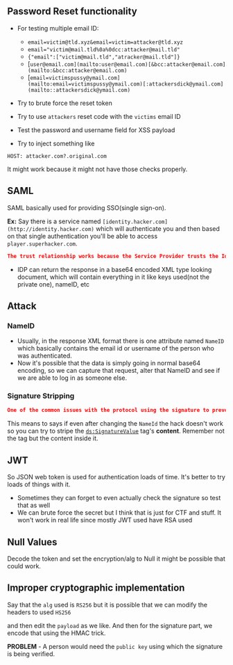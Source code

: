## Password Reset functionality

- For testing multiple email ID:
    - `email=victim@tld.xyz&email=victim=attacker@tld.xyz`
    - `email="victim@mail.tld%0a%0dcc:attacker@mail.tld"`
    - `{"email":["victim@mail.tld","atracker@mail.tld"]}`
    - [`user@email.com](mailto:user@email.com)[&bcc:attacker@email.com](mailto:&bcc:attacker@email.com)`
    - [`email=victimspussy@ymail.com](mailto:email=victimspussy@ymail.com)[:attackersdick@ymail.com](mailto::attackersdick@ymail.com)`

- Try to brute force the reset token
- Try to use `attackers` reset code with the `victims` email ID

- Test the password and username field for XSS payload
- Try to inject something like

```
HOST: attacker.com?.original.com
```

It might work because it might not have those checks properly.

## SAML

SAML basically used for providing SSO(single sign-on).

**Ex:** Say there is a service named `[identity.hacker.com](http://identity.hacker.com)` which will authenticate you and then based on that single authentication you'll be able to access `player.superhacker.com`.

```json
The trust relationship works because the Service Provider trusts the Identity Provider. This trust relationship is initially created by providing the certificate (that contains the public key) of the Identity Provider to the Service Provider. If a SAMLResponse is signed with the private key matching the public key in the certificate, the Service Provider will trust the assertion.
```

- IDP can return the response in a base64 encoded XML type looking document, which will contain everything in it like keys used(not the private one), nameID, etc

## Attack

### NameID

- Usually, in the response XML format there is one attribute named `NameID` which basically contains the email id or username of the person who was authenticated.
- Now it's possible that the data is simply going in normal base64 encoding, so we can capture that request, alter that NameID and see if we are able to log in as someone else.

### Signature Stripping

```json
One of the common issues with the protocol using the signature to prevent tampering comes from the fact that the signature is only verified if it is present.
```

This means to says if even after changing the `NameId` the hack doesn't work so you can try to stripe the [`ds:SignatureValue`](ds:SignatureValue) tag's **content**. Remember not the tag but the content inside it.

## JWT

So JSON web token is used for authentication loads of time. It's better to try loads of things with it.

- Sometimes they can forget to even actually check the signature so test that as well
- We can brute force the secret but I think that is just for CTF and stuff. It won't work in real life since mostly JWT used have RSA used

## Null Values

Decode the token and set the encryption/alg to Null it might be possible that could work.

## Improper cryptographic implementation

Say that the `alg` used is `RS256` but it is possible that we can modify the headers to used `HS256`

 and then edit the `payload` as we like. And then for the signature part, we encode that using the HMAC trick.

**PROBLEM** - A person would need the `public key` using which the signature is being verified.
